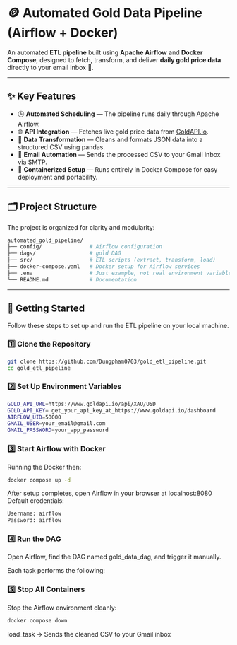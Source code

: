 # 🪙 Automated Gold Data Pipeline (Airflow + Docker)

An automated **ETL pipeline** built using **Apache Airflow** and **Docker Compose**, designed to fetch, transform, and deliver **daily gold price data** directly to your email inbox 📧.

---

## ✨ Key Features

* 🕒 **Automated Scheduling** — The pipeline runs daily through Apache Airflow.
* 🌐 **API Integration** — Fetches live gold price data from [GoldAPI.io](https://www.goldapi.io/).
* 🧮 **Data Transformation** — Cleans and formats JSON data into a structured CSV using pandas.
* 📧 **Email Automation** — Sends the processed CSV to your Gmail inbox via SMTP.
* 🐳 **Containerized Setup** — Runs entirely in Docker Compose for easy deployment and portability.

---

## 🗂 Project Structure

The project is organized for clarity and modularity:

```bash
automated_gold_pipeline/
├── config/               # Airflow configuration
├── dags/                 # gold DAG
├── src/                  # ETL scripts (extract, transform, load)
├── docker-compose.yaml   # Docker setup for Airflow services
├── .env                  # Just example, not real environment variables
└── README.md             # Documentation
```
---

## 🚀 Getting Started

Follow these steps to set up and run the ETL pipeline on your local machine.

### 1️⃣ Clone the Repository

```bash
git clone https://github.com/Dungpham0703/gold_etl_pipeline.git
cd gold_etl_pipeline
```

### 2️⃣ Set Up Environment Variables
```bash
GOLD_API_URL=https://www.goldapi.io/api/XAU/USD
GOLD_API_KEY= get_your_api_key_at_https://www.goldapi.io/dashboard
AIRFLOW_UID=50000
GMAIL_USER=your_email@gmail.com
GMAIL_PASSWORD=your_app_password
```
### 3️⃣ Start Airflow with Docker
Running the Docker then:
```bash
docker compose up -d
```
After setup completes, open Airflow in your browser at localhost:8080
Default credentials:
```bash
Username: airflow
Password: airflow
```
### 4️⃣ Run the DAG

Open Airflow, find the DAG named gold_data_dag, and trigger it manually.

Each task performs the following:

### 5️⃣ Stop All Containers

Stop the Airflow environment cleanly:
```bash
docker compose down
```


load_task → Sends the cleaned CSV to your Gmail inbox
